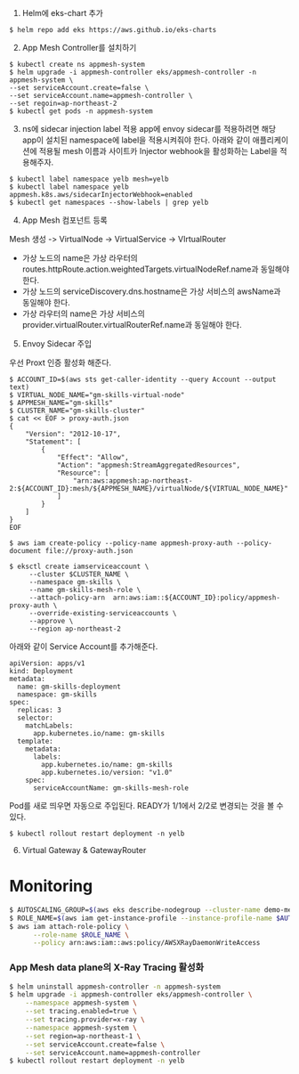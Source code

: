 1. Helm에 eks-chart 추가
```
$ helm repo add eks https://aws.github.io/eks-charts
```

2. App Mesh Controller를 설치하기
```
$ kubectl create ns appmesh-system
$ helm upgrade -i appmesh-controller eks/appmesh-controller -n appmesh-system \
--set serviceAccount.create=false \
--set serviceAccount.name=appmesh-controller \ 
--set regoin=ap-northeast-2
$ kubectl get pods -n appmesh-system
```

3. ns에 sidecar injection label 적용
app에 envoy sidecar를 적용하려면 해당 app이 설치된 namespace에 label을 적용시켜줘야 한다. 아래와 같이 애플리케이션에 적용될 mesh 이름과 사이트카 Injector webhook을 활성화하는 Label을 적용해주자.
```
$ kubectl label namespace yelb mesh=yelb
$ kubectl label namespace yelb appmesh.k8s.aws/sidecarInjectorWebhook=enabled
$ kubectl get namespaces --show-labels | grep yelb
```

4. App Mesh 컴포넌트 등록

Mesh 생성 -> VirtualNode -> VirtualService -> VIrtualRouter
- 가상 노드의 name은 가상 라우터의 routes.httpRoute.action.weightedTargets.virtualNodeRef.name과 동일해야 한다.
- 가상 노드의 serviceDiscovery.dns.hostname은 가상 서비스의 awsName과 동일해야 한다.
- 가상 라우터의 name은 가상 서비스의 provider.virtualRouter.virtualRouterRef.name과 동일해야 한다.



5. Envoy Sidecar 주입

우선 Proxt 인증 활성화 해준다.
```
$ ACCOUNT_ID=$(aws sts get-caller-identity --query Account --output text)
$ VIRTUAL_NODE_NAME="gm-skills-virtual-node"
$ APPMESH_NAME="gm-skills"
$ CLUSTER_NAME="gm-skills-cluster"
$ cat << EOF > proxy-auth.json
{
    "Version": "2012-10-17",
    "Statement": [
        {
            "Effect": "Allow",
            "Action": "appmesh:StreamAggregatedResources",
            "Resource": [
                "arn:aws:appmesh:ap-northeast-2:${ACCOUNT_ID}:mesh/${APPMESH_NAME}/virtualNode/${VIRTUAL_NODE_NAME}"
            ]
        }
    ]
}
EOF

$ aws iam create-policy --policy-name appmesh-proxy-auth --policy-document file://proxy-auth.json

$ eksctl create iamserviceaccount \
     --cluster $CLUSTER_NAME \
     --namespace gm-skills \
     --name gm-skills-mesh-role \
     --attach-policy-arn  arn:aws:iam::${ACCOUNT_ID}:policy/appmesh-proxy-auth \
     --override-existing-serviceaccounts \
     --approve \
     --region ap-northeast-2
```

아래와 같이 Service Account를 추가해준다.
```
apiVersion: apps/v1
kind: Deployment
metadata:
  name: gm-skills-deployment
  namespace: gm-skills
spec:
  replicas: 3
  selector:
    matchLabels:
      app.kubernetes.io/name: gm-skills
  template:
    metadata:
      labels:
        app.kubernetes.io/name: gm-skills
        app.kubernetes.io/version: "v1.0"
    spec:
      serviceAccountName: gm-skills-mesh-role
```

Pod를 새로 띄우면 자동으로 주입된다. READY가 1/1에서 2/2로 변경되는 것을 볼 수 있다.
```
$ kubectl rollout restart deployment -n yelb
```


6. Virtual Gateway & GatewayRouter




# Monitoring
```bash
$ AUTOSCALING_GROUP=$(aws eks describe-nodegroup --cluster-name demo-mesh-cluster --nodegroup-name demo-mesh-cluster-ng | jq -r '.nodegroup.resources.autoScalingGroups[0].name')
$ ROLE_NAME=$(aws iam get-instance-profile --instance-profile-name $AUTOSCALING_GROUP | jq -r '.InstanceProfile.Roles[] | .RoleName')
$ aws iam attach-role-policy \
      --role-name $ROLE_NAME \
      --policy arn:aws:iam::aws:policy/AWSXRayDaemonWriteAccess
```

### App Mesh data plane의 X-Ray Tracing 활성화

```bash
$ helm uninstall appmesh-controller -n appmesh-system
$ helm upgrade -i appmesh-controller eks/appmesh-controller \
    --namespace appmesh-system \
    --set tracing.enabled=true \
    --set tracing.provider=x-ray \
    --namespace appmesh-system \
    --set region=ap-northeast-1 \
    --set serviceAccount.create=false \
    --set serviceAccount.name=appmesh-controller
$ kubectl rollout restart deployment -n yelb
```
